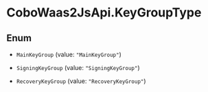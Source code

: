 # CoboWaas2JsApi.KeyGroupType

## Enum


* `MainKeyGroup` (value: `"MainKeyGroup"`)

* `SigningKeyGroup` (value: `"SigningKeyGroup"`)

* `RecoveryKeyGroup` (value: `"RecoveryKeyGroup"`)


